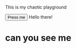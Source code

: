 This is my chaotic playground
<html>
<button>Press me</button>

<head>Hello there!</head>
<body><h1>can you see me</h1>
</body>
</html
